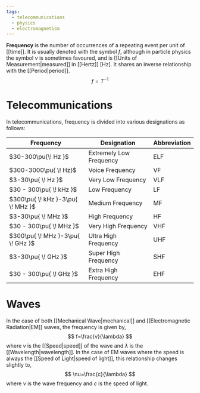 ```yaml
---
tags:
  - telecommunications
  - physics
  - electromagnetism
---
```


**Frequency** is the number of occurrences of a repeating event per unit of [[time]]. It is usually denoted with the symbol $f$, although in particle physics the symbol $\nu$ is sometimes favoured, and is [[Units of Measurement|measured]] in [[Hertz]] $[\text{Hz}]$. It shares an inverse relationship with the [[Period|period]].
$$
f=T^{-1}
$$
# Telecommunications
In telecommunications, frequency is divided into various designations as follows:

| Frequency                         | Designation             | Abbreviation |
| --------------------------------- | ----------------------- | ------------ |
| $30-300\pu{\! Hz }$               | Extremely Low Frequency | ELF          |
| $300-3000\pu{ \! Hz}$             | Voice Frequency         | VF           |
| $3-30\pu{ \! Hz }$                | Very Low Frequency      | VLF          |
| $30 - 300\pu{ \! kHz }$           | Low Frequency           | LF           |
| $300\pu{ \! kHz }-3\pu{ \! MHz }$ | Medium Frequency        | MF           |
| $3-30\pu{ \! MHz }$               | High Frequency          | HF           |
| $30 - 300\pu{ \! MHz }$           | Very High Frequency     | VHF          |
| $300\pu{ \! MHz }-3\pu{ \! GHz }$ | Ultra High Frequency    | UHF          |
| $3-30\pu{ \! GHz }$               | Super High Frequency    | SHF          |
| $30 - 300\pu{ \! GHz }$           | Extra High Frequency    | EHF          |
# Waves
In the case of both [[Mechanical Wave|mechanical]] and [[Electromagnetic Radiation|EM]] waves, the frequency is given by,
$$
f=\frac{v}{\lambda}
$$
where $v$ is the [[Speed|speed]] of the wave and $\lambda$ is the [[Wavelength|wavelength]]. In the case of EM waves where the speed is always the [[Speed of Light|speed of light]], this relationship changes slightly to,
$$
\nu=\frac{c}{\lambda}
$$
where $\nu$ is the wave frequency and $c$ is the speed of light.